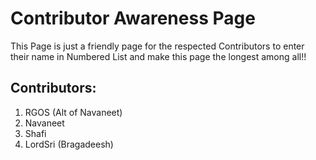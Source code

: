 # Contributor Awareness Page
 This Page is just a friendly page for the respected Contributors to enter their name in Numbered List and make this page the longest among all!!

## Contributors: 
1. RGOS (Alt of Navaneet)
2. Navaneet
3. Shafi
4. LordSri (Bragadeesh)
